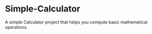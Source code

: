# Simple-Calculator
A simple Calculator project that helps you compute basic mathematical operations. 
